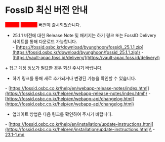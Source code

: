 # FossID 최신 버전 안내

<mark style="color:red;background-color:red;">**FossID**</mark> <mark style="color:red;background-color:red;">**2025.1.1**</mark> 버전이 출시되었습니다.

&#x20;&#x20;

* 25.1.1 버전에 대한 Release Note 및 패키지는 하기 링크 또는 FossID Delivery 사이트를 통해 다운로드 가능합니다.\
  \- [https://fossid.osbc.kr/download/byunghoon/fossid\_25.1.1.zip](https://fossid.osbc.kr/download/byunghoon/fossid_25.1.1.zip)\
  \- [https://vault-apac.foss.id/delivery/](https://vault-apac.foss.id/delivery/)

\+ 접근 계정 정보가 필요한 경우 회신 주시기 바랍니다.

&#x20;

* 하기 링크를 통해 새로 추가되거나 변경된 기능을 확인할 수 있습니다.&#x20;

\- [https://fossid.osbc.co.kr/help/en/webapp-release-notes/index.html](https://fossid.osbc.co.kr/help/en/webapp-release-notes/index.html)\
\- [https://fossid.osbc.co.kr/help/en/webapp-api/changelog.html](https://fossid.osbc.co.kr/help/en/webapp-api/changelog.html)

&#x20;

* 업데이트 방법은 다음 링크를 확인하여 주시기 바랍니다.

\- [https://fossid.osbc.co.kr/help/en/installation/update-instructions.html](https://fossid.osbc.co.kr/help/en/installation/update-instructions.html)\
\- [23.1-1.md](23.1-1.md "mention")
